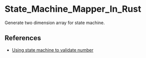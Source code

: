 # State_Machine_Mapper_In_Rust

Generate two dimension array for state machine.

## References

- [Using state machine to validate number](https://blog.csdn.net/kenden23/article/details/18696083)
